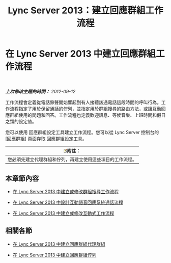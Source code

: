 ﻿---
title: Lync Server 2013：建立回應群組工作流程
TOCTitle: 建立回應群組工作流程
ms:assetid: 41272258-728d-42bd-b4d4-2a499734c720
ms:mtpsurl: https://technet.microsoft.com/zh-tw/library/Gg425918(v=OCS.15)
ms:contentKeyID: 49290714
ms.date: 08/10/2015
mtps_version: v=OCS.15
ms.translationtype: HT
---

# 在 Lync Server 2013 中建立回應群組工作流程

 

_**上次修改主題的時間：** 2012-09-12_

工作流程會定義從電話鈴聲開始響起到有人接聽該通電話這段時間的呼叫行為。工作流程指定了用於保留通話的佇列，並指定用於群組搜尋的路由方法，或讓互動回應群組使用的問題和回答。工作流程也定義歡迎訊息、等候音樂、上班時間和假日之類的設定值。

您可以使用 回應群組設定工具建立工作流程。您可以從 Lync Server 控制台的 \[回應群組\] 頁面存取 回應群組設定工具。

<table>
<thead>
<tr class="header">
<th><img src="images/Gg398811.note(OCS.15).gif" title="note" alt="note" />附註：</th>
</tr>
</thead>
<tbody>
<tr class="odd">
<td>您必須先建立代理群組和佇列，再建立使用這些項目的工作流程。</td>
</tr>
</tbody>
</table>


## 本章節內容

  - [在 Lync Server 2013 中建立或修改群組搜尋工作流程](lync-server-2013-create-or-modify-a-hunt-group-workflow.md)

  - [在 Lync Server 2013 中設計互動語音回應系統通話流程](lync-server-2013-design-interactive-voice-response-call-flows.md)

  - [在 Lync Server 2013 中建立或修改互動式工作流程](lync-server-2013-create-or-modify-an-interactive-workflow.md)

## 相關各節

  - [在 Lync Server 2013 中建立回應群組代理群組](lync-server-2013-create-response-group-agent-groups.md)

  - [在 Lync Server 2013 中建立回應群組佇列](lync-server-2013-create-response-group-queues.md)

